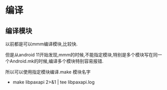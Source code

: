 # 编译

## 编译模块

以前都是可以mmm编译模块,比较快.

但是从android 11开始发现,mmm的时候,不能指定模块,特别是多个模块写在同一个Android.mk的时候,编译多个模块特别容易报错.

所以可以使用指定模块编译.make 模块名字

* make libpaxapi 2>&1 | tee libpaxapi.log